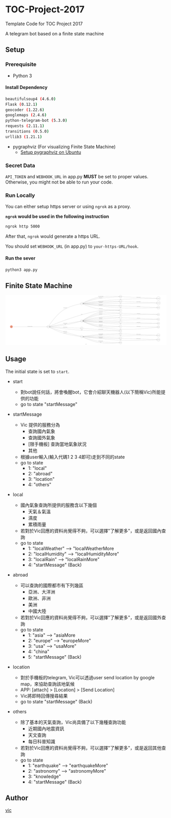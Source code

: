 # TOC-Project-2017

Template Code for TOC Project 2017

A telegram bot based on a finite state machine

## Setup

### Prerequisite
* Python 3

#### Install Dependency
```sh
beautifulsoup4 (4.6.0)
Flask (0.12.1)
geocoder (1.22.6)
googlemaps (2.4.6)
python-telegram-bot (5.3.0)
requests (2.11.1)
transitions (0.5.0)
urllib3 (1.21.1)
```

* pygraphviz (For visualizing Finite State Machine)
    * [Setup pygraphviz on Ubuntu](http://www.jianshu.com/p/a3da7ecc5303)

### Secret Data

`API_TOKEN` and `WEBHOOK_URL` in app.py **MUST** be set to proper values.
Otherwise, you might not be able to run your code.

### Run Locally
You can either setup https server or using `ngrok` as a proxy.

**`ngrok` would be used in the following instruction**

```sh
ngrok http 5000
```

After that, `ngrok` would generate a https URL.

You should set `WEBHOOK_URL` (in app.py) to `your-https-URL/hook`.

#### Run the sever

```sh
python3 app.py
```

## Finite State Machine
![fsm](./img/show-fsm.png)

## Usage
The initial state is set to `start`.

* start
	* 對bot說任何話，將會喚醒bot，它會介紹聊天機器人(以下簡稱Vic)所能提供的功能
	* go to state "startMessage"

* startMessage
	* Vic 提供的服務分為
		* 查詢國內氣象
		* 查詢國外氣象
		* [限手機板] 查詢當地氣象狀況
		* 其他
	* 根據user輸入(輸入代碼1 2 3 4即可)走到不同的state
	* go to state
		* 1: "local"
		* 2: "abroad"
		* 3: "location"
		* 4: "others"

* local
	* 國內氣象查詢所提供的服務含以下幾個
		* 天氣＆氣溫
		* 濕度
		* 累積雨量
	* 若對於Vic回應的資料尚覺得不夠，可以選擇"了解更多"，或是返回國內查詢
	* go to state
		* 1: "localWeather"  --> "localWeatherMore
		* 2: "localHumidity" --> "localHumidityMore"
		* 3: "localRain" --> "localRainMore"
		* 4: "startMessage" (Back)

* abroad
	* 可以查詢的國際都市有下列幾區
		* 亞洲、大洋洲
		* 歐洲、非洲
		* 美洲
		* 中國大陸
	* 若對於Vic回應的資料尚覺得不夠，可以選擇"了解更多"，或是返回國外查詢
	* go to state
		* 1: "asia"  --> "asiaMore
		* 2: "europe" --> "europeMore"
		* 3: "usa" --> "usaMore"
		* 4: "china"
		* 5: "startMessage" (Back)

* location
	* 對於手機板的telegram, Vic可以透過user send location by google map，來協助查詢該地氣候
	* APP: [attach] > [Location] > [Send Location]
	* Vic將即時回傳搜尋結果
	* go to state "startMessage" (Back)

* others
	* 除了基本的天氣查詢，Vic尚具備了以下幾種查詢功能
		* 近期國內地震資訊
		* 天文查詢
		* 每日科普知識
	* 若對於Vic回應的資料尚覺得不夠，可以選擇"了解更多"，或是返回其他查詢
	* go to state
		* 1: "earthquake" --> "earthquakeMore"
		* 2: "astronomy" --> "astronomyMore"
		* 3: "knowledge"
		* 4: "startMessage" (Back)

## Author
[vic](https://github.com/vic85821)